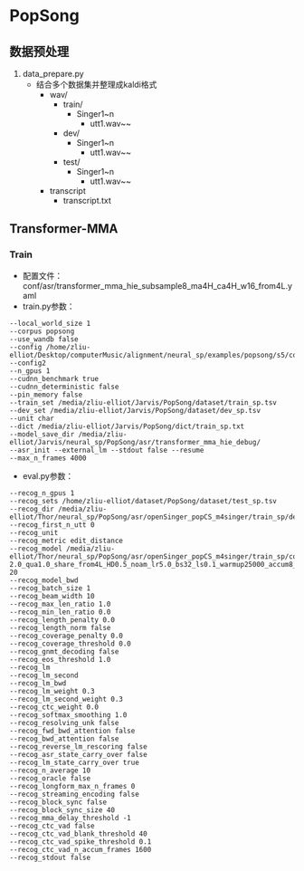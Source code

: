 # PopSong

## 数据预处理
1. data_prepare.py
   - 结合多个数据集并整理成kaldi格式
     - wav/
       - train/
         - Singer1~n
           - utt1.wav~~
       - dev/
         - Singer1~n
           - utt1.wav~~
       - test/
         - Singer1~n
           - utt1.wav~~
     - transcript
       - transcript.txt


## Transformer-MMA
### Train
- 配置文件： conf/asr/transformer_mma_hie_subsample8_ma4H_ca4H_w16_from4L.yaml
- train.py参数：
```editorconfig
--local_world_size 1
--corpus popsong
--use_wandb false 
--config /home/zliu-elliot/Desktop/computerMusic/alignment/neural_sp/examples/popsong/s5/conf/asr/transformer_mma_hie_subsample8_ma4H_ca4H_w16_from4L.yaml 
--config2
--n_gpus 1
--cudnn_benchmark true 
--cudnn_deterministic false 
--pin_memory false 
--train_set /media/zliu-elliot/Jarvis/PopSong/dataset/train_sp.tsv 
--dev_set /media/zliu-elliot/Jarvis/PopSong/dataset/dev_sp.tsv 
--unit char
--dict /media/zliu-elliot/Jarvis/PopSong/dict/train_sp.txt 
--model_save_dir /media/zliu-elliot/Jarvis/neural_sp/PopSong/asr/transformer_mma_hie_debug/
--asr_init --external_lm --stdout false --resume
--max_n_frames 4000
```
- eval.py参数：
```editorconfig
--recog_n_gpus 1
--recog_sets /home/zliu-elliot/dataset/PopSong/dataset/test_sp.tsv
--recog_dir /media/zliu-elliot/Thor/neural_sp/PopSong/asr/openSinger_popCS_m4singer/train_sp/decode_dev_beam10_lp0.0_cp0.0_0.0_1.0_average10
--recog_first_n_utt 0
--recog_unit
--recog_metric edit_distance
--recog_model /media/zliu-elliot/Thor/neural_sp/PopSong/asr/openSinger_popCS_m4singer/train_sp/conv2Ltransformer256dmodel2048dff12L4Hpeadd_max_pool8_transformer256dmodel2048dff6L1Hpe1dconv3Lmocha_ma1H_ca4H_w16_bias-2.0_qua1.0_share_from4L_HD0.5_noam_lr5.0_bs32_ls0.1_warmup25000_accum8_ctc0.3_27FM2_50TM2/model.epoch-20   
--recog_model_bwd 
--recog_batch_size 1
--recog_beam_width 10
--recog_max_len_ratio 1.0
--recog_min_len_ratio 0.0
--recog_length_penalty 0.0
--recog_length_norm false
--recog_coverage_penalty 0.0
--recog_coverage_threshold 0.0
--recog_gnmt_decoding false
--recog_eos_threshold 1.0
--recog_lm 
--recog_lm_second 
--recog_lm_bwd 
--recog_lm_weight 0.3
--recog_lm_second_weight 0.3
--recog_ctc_weight 0.0
--recog_softmax_smoothing 1.0
--recog_resolving_unk false
--recog_fwd_bwd_attention false
--recog_bwd_attention false
--recog_reverse_lm_rescoring false
--recog_asr_state_carry_over false
--recog_lm_state_carry_over true
--recog_n_average 10
--recog_oracle false
--recog_longform_max_n_frames 0
--recog_streaming_encoding false
--recog_block_sync false
--recog_block_sync_size 40
--recog_mma_delay_threshold -1
--recog_ctc_vad false
--recog_ctc_vad_blank_threshold 40
--recog_ctc_vad_spike_threshold 0.1
--recog_ctc_vad_n_accum_frames 1600
--recog_stdout false
```